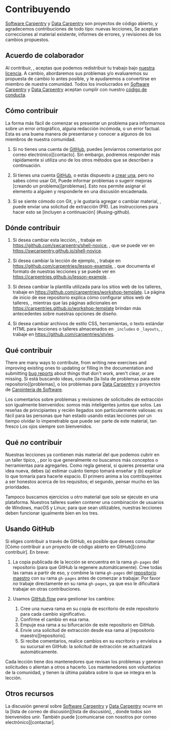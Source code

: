 # Contribuyendo

[Software Carpentry][swc-site] y [Data Carpentry][dc-site] son proyectos de código abierto,
y agradecemos contribuciones de todo tipo:
nuevas lecciones,
Se aceptan correcciones al material existente,
informes de errores,
y revisiones de los cambios propuestos.

## Acuerdo de colaborador

Al contribuir,
, aceptas que podemos redistribuir tu trabajo bajo [nuestra licencia](LICENSE.md).
A cambio,
abordaremos sus problemas y/o evaluaremos su propuesta de cambio lo antes posible,
y le ayudaremos a convertirse en miembro de nuestra comunidad.
Todos los involucrados en [Software Carpentry][swc-site] y [Data Carpentry][dc-site]
aceptan cumplir con nuestro [código de conducta](CONDUCT.md).

## Cómo contribuir

La forma más fácil de comenzar es presentar un problema
para informarnos sobre un error ortográfico,
alguna redacción incómoda,
o un error factual.
Esta es una buena manera de presentarse
y conocer a algunos de los miembros de nuestra comunidad.

1. Si no tienes una cuenta de [GitHub][github],
   puedes \[enviarnos comentarios por correo electrónico]\[contacto].
   Sin embargo,
   podremos responder más rápidamente si utiliza uno de los otros métodos que se describen a continuación.

2. Si tienes una cuenta [GitHub][github],
   o estás dispuesto a [crear una][github-join],
   pero no sabes cómo usar Git,
   Puede informar problemas o sugerir mejoras \[creando un problema]\[problemas].
   Esto nos permite asignar el elemento a alguien
   y responderle en una discusión encadenada.

3. Si se siente cómodo con Git,
   y le gustaría agregar o cambiar material,
   , puede enviar una solicitud de extracción (PR).
   Las instrucciones para hacer esto se [incluyen a continuación] (#using-github).

## Dónde contribuir

1. Si desea cambiar esta lección,
   , trabaje en https://github.com/swcarpentry/shell-novice,
   , que se puede ver en https://swcarpentry.github.io/shell-novice.

2. Si desea cambiar la lección de ejemplo,
   , trabaje en https://github.com/carpentries/lesson-example,
   , que documenta el formato de nuestras lecciones
   y se puede ver en https://carpentries.github.io/lesson-example. .

3. Si desea cambiar la plantilla utilizada para los sitios web de los talleres,
   trabaje en https://github.com/carpentries/workshop-template.
   La página de inicio de ese repositorio explica cómo configurar sitios web de talleres,
   , mientras que las páginas adicionales en https://carpentries.github.io/workshop-template
   brindan más antecedentes sobre nuestras opciones de diseño.

4. Si desea cambiar archivos de estilo CSS, herramientas,
   o texto estándar HTML para lecciones o talleres almacenados en `_includes` o `_layouts`,
   , trabaje en https://github.com/carpentries/styles.

## Qué contribuir

There are many ways to contribute,
from writing new exercises and improving existing ones
to updating or filling in the documentation
and submitting [bug reports][issues]
about things that don't work, aren't clear, or are missing.
Si está buscando ideas,
consulte \[la lista de problemas para este repositorio]\[problemas],
o los problemas para [Data Carpentry][dc-issues]
y proyectos de [Carpintería de Software][swc-issues].

Los comentarios sobre problemas y revisiones de solicitudes de extracción son igualmente bienvenidos:
somos más inteligentes juntos que solos.
Las reseñas de principiantes y recién llegados son particularmente valiosas:
es fácil para las personas que han estado usando estas lecciones por un tiempo
olvidar lo impenetrable que puede ser parte de este material,
tan fresco Los ojos siempre son bienvenidos.

## Qué _no_ contribuir

Nuestras lecciones ya contienen más material del que podemos cubrir en un taller típico,
, por lo que generalmente _no_ buscamos más conceptos o herramientas para agregarles.
Como regla general,
si quieres presentar una idea nueva,
debes (a) estimar cuánto tiempo tomará enseñar
y (b) explicar lo que tomaría para hacerle espacio.
El primero anima a los contribuyentes a ser honestos acerca de los requisitos;
el segundo, pensar mucho en las prioridades.

Tampoco buscamos ejercicios u otro material que solo se ejecute en una plataforma.
Nuestros talleres suelen contener una combinación de usuarios de Windows, macOS y Linux;
para que sean utilizables,
nuestras lecciones deben funcionar igualmente bien en los tres.

## Usando GitHub

Si eliges contribuir a través de GitHub,
es posible que desees consultar
\[Cómo contribuir a un proyecto de código abierto en GitHub]\[cómo contribuir].
En breve:

1. La copia publicada de la lección se encuentra en la rama `gh-pages` del repositorio
   (para que GitHub la regenere automáticamente).
   Cree todas las ramas a partir de eso,
   y combine la rama `gh-pages` del [repositorio maestro][repo] con su rama `gh-pages`
   antes de comenzar a trabajar.
   Por favor _no_ trabaje directamente en su rama `gh-pages`,
   ya que eso le dificultará trabajar en otras contribuciones.

2. Usamos [GitHub flow][github-flow] para gestionar los cambios:
   1. Cree una nueva rama en su copia de escritorio de este repositorio para cada cambio significativo.
   2. Confirme el cambio en esa rama.
   3. Empuje esa rama a su bifurcación de este repositorio en GitHub.
   4. Envíe una solicitud de extracción desde esa rama al \[repositorio maestro]\[repositorio].
   5. Si recibe comentarios,
      realice cambios en su escritorio y envíelos a su sucursal en GitHub:
      la solicitud de extracción se actualizará automáticamente.

Cada lección tiene dos mantenedores que revisan los problemas y generan solicitudes
o alientan a otros a hacerlo.
Los mantenedores son voluntarios de la comunidad,
y tienen la última palabra sobre lo que se integra en la lección.

## Otros recursos

La discusión general sobre [Software Carpentry][swc-site] y [Data Carpentry][dc-site]
ocurre en la \[lista de correo de discusión]\[lista de discusión],
, donde todos son bienvenidos unir.
También puede \[comunicarse con nosotros por correo electrónico]\[contactar].

[contact]: <correo a:admin@software-carpentry.org>
[dc-issues]: <https://github.com/issues?q=user%3Acarpintería de datos>
[dc-lessons]: http://datacarpentry.org/lessons/
[dc-site]: http://datacarpentry.org/
[discuss-list]: http://lists.software-carpentry.org/listinfo/discuss
[github]: http://github.com
[github-flow]: https://guides.github.com/introduction/flow/
[github-join]: https://github.com/join
[how-contribute]: https://egghead.io/series/how-to-contribute-to-an-open-source-project-on-github
[issues]: https://github.com/swcarpentry/shell-novice/issues/
[repo]: https://github.com/swcarpentry/shell-novice/
[swc-issues]: https://github.com/issues?q=user%3Aswcarpentry
[swc-lessons]: http://software-carpentry.org/lessons/
[swc-site]: http://software-carpentry.org/

